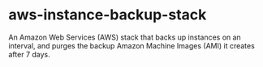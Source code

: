 # aws-instance-backup-stack
An Amazon Web Services (AWS) stack that backs up instances on an interval, and purges the backup Amazon Machine Images (AMI) it creates after 7 days.
